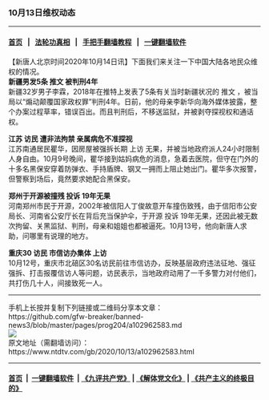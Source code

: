 ### 10月13日维权动态
------------------------

#### [首页](https://github.com/gfw-breaker/banned-news3/blob/master/README.md) &nbsp;&nbsp;|&nbsp;&nbsp; [法轮功真相](https://github.com/begood0513/basic/blob/master/README.md)  &nbsp;&nbsp;|&nbsp;&nbsp; [手把手翻墙教程](https://github.com/gfw-breaker/guides/wiki)  &nbsp;&nbsp;|&nbsp;&nbsp; [一键翻墙软件](https://github.com/gfw-breaker/nogfw/blob/master/README.md)  



<div><div class="post_content" itemprop="articleBody">
 <p>
  【新唐人北京时间2020年10月14日讯】下面我们来关注一下中国大陆各地民众维权的情况。
  <br/>
  <strong>
   新疆男发5条
   <ok href="https://www.ntdtv.com/gb/推文.htm">
    推文
   </ok>
   被判刑4年
  </strong>
  <br/>
  新疆32岁男子李霖，2018年在推特上发表了5条有关当时新疆状况的
  <ok href="https://www.ntdtv.com/gb/推文.htm">
   推文
  </ok>
  ，被当局以“煽动颠覆国家政权罪”判刑4年。日前，他的母亲李新华向海外媒体披露，整个办案过程草率，错误百出。而且判刑后，不移送监狱，并被剥夺探视权和通话权。
 </p>
 <p>
  <strong>
   江苏
   <ok href="https://www.ntdtv.com/gb/访民.htm">
    访民
   </ok>
   遭非法拘禁 亲属病危不准探视
  </strong>
  <br/>
  江苏南通居民瞿华，因房屋被强拆长期
  <ok href="https://www.ntdtv.com/gb/上访.htm">
   上访
  </ok>
  无果，并被当地政府派人24小时限制人身自由。10月9号晚间，瞿华接到姑妈病危的消息，急着去医院，但守在门外的十多名黑保安穿着防弹衣、手持盾牌、钢叉一拥而上阻止她出门。瞿华多次报警，但警察到场后，竟然要求她配合黑保安。
 </p>
 <p>
  <strong>
   郑州于开源被撞残
   <ok href="https://www.ntdtv.com/gb/投诉.htm">
    投诉
   </ok>
   19年无果
  </strong>
  <br/>
  河南郑州市民于开源，2002年被信阳人丁俊故意开车撞伤致残，由于信阳市公安局长、河南省公安厅长在背后充当保护伞，于开源
  <ok href="https://www.ntdtv.com/gb/投诉.htm">
   投诉
  </ok>
  19年无果，还因此被无数次拘留、关黑监狱、判刑，母亲和姐姐也都被逼死。10月13号，他向新唐人求助，问哪里有说理的地方。
 </p>
 <p>
  <strong>
   重庆30
   <ok href="https://www.ntdtv.com/gb/访民.htm">
    访民
   </ok>
   市信访办集体
   <ok href="https://www.ntdtv.com/gb/上访.htm">
    上访
   </ok>
  </strong>
  <br/>
  10月12号，重庆市北碚区30名访民前往市信访办，反映基层政府违法征地、强征强拆、打击报覆信访人等问题，访民表示，当地政府动用了一千多警力对付他们，共打伤几十人，间接致死一人。
 </p>
 <div class="single_ad">
 </div>
</div>
</div>
<hr/>
手机上长按并复制下列链接或二维码分享本文章：<br/>
https://github.com/gfw-breaker/banned-news3/blob/master/pages/prog204/a102962583.md <br/>
<a href='https://github.com/gfw-breaker/banned-news3/blob/master/pages/prog204/a102962583.md'><img src='https://github.com/gfw-breaker/banned-news3/blob/master/pages/prog204/a102962583.md.png'/></a> <br/>
原文地址（需翻墙访问）：https://www.ntdtv.com/gb/2020/10/13/a102962583.html


------------------------
#### [首页](https://github.com/gfw-breaker/banned-news3/blob/master/README.md) &nbsp;|&nbsp; [一键翻墙软件](https://github.com/gfw-breaker/nogfw/blob/master/README.md) &nbsp;| [《九评共产党》](https://github.com/gfw-breaker/9ping.md/blob/master/README.md#九评之一评共产党是什么) | [《解体党文化》](https://github.com/gfw-breaker/jtdwh.md/blob/master/README.md) | [《共产主义的终极目的》](https://github.com/gfw-breaker/gczydzjmd.md/blob/master/README.md)


<img src='http://gfw-breaker.win/banned-news3/pages/prog204/a102962583.md' width='0px' height='0px'/>